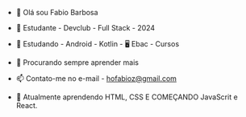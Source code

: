 - 👋 Olá sou Fabio Barbosa
- 👀 Estudante - Devclub -  Full Stack - 2024
- 👀 Estudando - Android - Kotlin - 🖥️ Ebac - Cursos
- 🙌 Procurando sempre aprender mais
- 📫 Contato-me no e-mail - hofabioz@gmail.com

- 🥑 Atualmente aprendendo HTML, CSS E COMEÇANDO JavaScrit e React.
